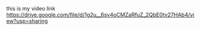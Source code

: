 this is my video link
https://drive.google.com/file/d/1g2u__6sv4oCMZaRfuZ_2QbE0tv27HAb4/view?usp=sharing